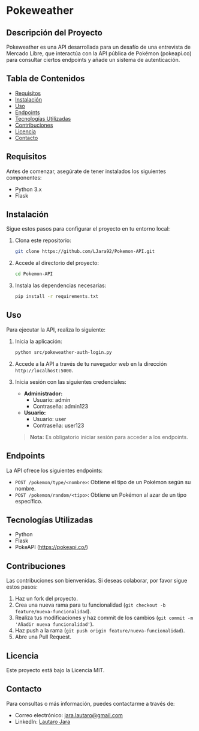 # Pokeweather

## Descripción del Proyecto

Pokeweather es una API desarrollada para un desafío de una entrevista de Mercado Libre, que interactúa con la API pública de Pokémon (pokeapi.co) para consultar ciertos endpoints y añade un sistema de autenticación.

## Tabla de Contenidos

- [Requisitos](#requisitos)
- [Instalación](#instalación)
- [Uso](#uso)
- [Endpoints](#endpoints)
- [Tecnologías Utilizadas](#tecnologías-utilizadas)
- [Contribuciones](#contribuciones)
- [Licencia](#licencia)
- [Contacto](#contacto)

## Requisitos

Antes de comenzar, asegúrate de tener instalados los siguientes componentes:

- Python 3.x
- Flask

## Instalación

Sigue estos pasos para configurar el proyecto en tu entorno local:

1. Clona este repositorio:

   ```bash
   git clone https://github.com/LJara92/Pokemon-API.git
   ```

2. Accede al directorio del proyecto:

   ```bash
   cd Pokemon-API
   ```

3. Instala las dependencias necesarias:

   ```bash
   pip install -r requirements.txt
   ```

## Uso

Para ejecutar la API, realiza lo siguiente:

1. Inicia la aplicación:

   ```bash
   python src/pokeweather-auth-login.py
   ```

2. Accede a la API a través de tu navegador web en la dirección `http://localhost:5000`.

3. Inicia sesión con las siguientes credenciales:

   - **Administrador:**
     - Usuario: admin
     - Contraseña: admin123
   - **Usuario:**
     - Usuario: user
     - Contraseña: user123

   > **Nota:** Es obligatorio iniciar sesión para acceder a los endpoints.

## Endpoints

La API ofrece los siguientes endpoints:

- `POST /pokemon/type/<nombre>`: Obtiene el tipo de un Pokémon según su nombre.
- `POST /pokemon/random/<tipo>`: Obtiene un Pokémon al azar de un tipo específico.

## Tecnologías Utilizadas

- Python
- Flask
- PokeAPI (https://pokeapi.co/)

## Contribuciones

Las contribuciones son bienvenidas. Si deseas colaborar, por favor sigue estos pasos:

1. Haz un fork del proyecto.
2. Crea una nueva rama para tu funcionalidad (`git checkout -b feature/nueva-funcionalidad`).
3. Realiza tus modificaciones y haz commit de los cambios (`git commit -m 'Añadir nueva funcionalidad'`).
4. Haz push a la rama (`git push origin feature/nueva-funcionalidad`).
5. Abre una Pull Request.

## Licencia

Este proyecto está bajo la Licencia MIT.

## Contacto

Para consultas o más información, puedes contactarme a través de:

- Correo electrónico: [jara.lautaro@gmail.com](mailto:jara.lautaro@gmail.com)
- LinkedIn: [Lautaro Jara](https://www.linkedin.com/in/lautaro-jara/)
